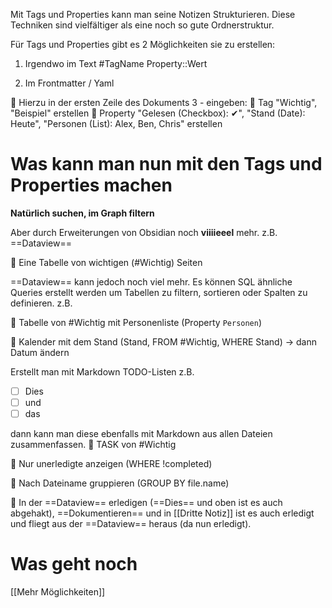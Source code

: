 
Mit Tags und Properties kann man seine Notizen Strukturieren. Diese Techniken sind vielfältiger als eine noch so gute Ordnerstruktur.

Für Tags und Properties gibt es 2 Möglichkeiten sie zu erstellen:

1. Irgendwo im Text
   \#TagName
   Property\:\:Wert

2. Im Frontmatter / Yaml

🔴 Hierzu in der ersten Zeile des Dokuments 3 - eingeben:
🔴 Tag "Wichtig", "Beispiel" erstellen
🔴 Property "Gelesen (Checkbox): ✔", "Stand (Date): Heute", "Personen (List): Alex, Ben, Chris" erstellen

# Was kann man nun mit den Tags und Properties machen

**Natürlich suchen, im Graph filtern**

Aber durch Erweiterungen von Obsidian noch **viiiieeel** mehr. z.B. ==Dataview==

🔴 Eine Tabelle von wichtigen (\#Wichtig) Seiten

==Dataview== kann jedoch noch viel mehr. Es können SQL ähnliche Queries erstellt werden um Tabellen zu filtern, sortieren oder Spalten zu definieren. z.B.

🔴 Tabelle von \#Wichtig mit Personenliste (Property `Personen`)

🔴 Kalender mit dem Stand (Stand, FROM \#Wichtig, WHERE Stand) -> dann Datum ändern


Erstellt man mit Markdown TODO-Listen z.B.

- [ ] Dies
- [ ] und
- [ ] das

dann kann man diese ebenfalls mit Markdown aus allen Dateien zusammenfassen.
🔴 TASK von \#Wichtig

🔴 Nur unerledigte anzeigen (WHERE !completed)

🔴 Nach Dateiname gruppieren (GROUP BY file.name)

🔴 In der ==Dataview== erledigen (==Dies== und oben ist es auch abgehakt), ==Dokumentieren== und in [[Dritte Notiz]] ist es auch erledigt und fliegt aus der ==Dataview== heraus (da nun erledigt).

# Was geht noch

[[Mehr Möglichkeiten]]

